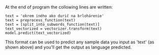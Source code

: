 At the end of program the collowing lines are written:

    text = 'okrem iného ako durič na brlohárenie'
    text = preprocess_function(text)
    text = [split_into_subwords_function(text)]
    text_vectorized = vectorizer.transform(text)
    model.predict(text_vectorized)

This format can be used to predict any sample data you input as 'text' (as shown above) and you'll get the output as language predicted.
